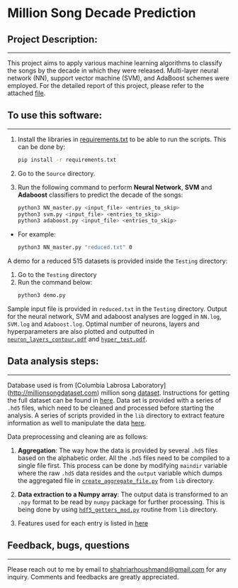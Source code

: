 # Million Song Decade Prediction

## Project Description:
------------------------------------
This project aims to apply various machine learning algorithms to classify the songs by the decade in which they were released. Multi-layer neural network (NN), support vector machine (SVM), and AdaBoost schemes were employed. For the detailed report of this project, please refer to the attached [file](report/report.pdf). 

## To use this software:
------------------------------------
1. Install the libraries in [requirements.txt](requirements.txt) to be able to run the scripts. This can be done by: 
    ```bash
    pip install -r requirements.txt 
    ```  
2. Go to the `Source` directory.
3. Run the following command to perform **Neural Network**, **SVM** and **Adaboost** classifiers to predict the decade of the songs:

    ```bash
	python3 NN_master.py <input_file> <entries_to_skip> 
    python3 svm.py <input_file> <entries_to_skip> 
    python3 adaboost.py <input_file> <entries_to_skip> 
    ```  

* For example:

    ```bash
	python3 NN_master.py "reduced.txt" 0
    ```  

A demo for a reduced 515 datasets is provided inside the `Testing` directory: 

1. Go to the `Testing` directory
2. Run the command below:
    ```bash
	python3 demo.py
    ```  

Sample input file is provided in `reduced.txt` in the `Testing` directory. Output for the neural network, SVM and adaboost analyses are logged in `NN.log`, `SVM.log` and `Adaboost.log`. Optimal number of neurons, layers and hyperparameters are also plotted and outputted in [`neuron_layers_contour.pdf`](test/neuron_layers_contour.pdf) and [`hyper_test.pdf`](test/hyper_test.pdf). 

## Data analysis steps:
------------------------------------
Database used is from [Columbia Labrosa Laboratory] (http://millionsongdataset.com) million song [dataset](https://archive.ics.uci.edu/ml/datasets/yearpredictionmsd). Instructions for getting the full dataset can be found in [here](https://labrosa.ee.columbia.edu/millionsong/pages/getting-dataset). Data set is provided with a series of `.hd5` files, which need to be cleaned and processed before starting the analysis. A series of scripts provided in the `lib` directory to extract feature information as well to manipulate the data [here](lib/). 

Data preprocessing and cleaning are as follows: 
1. **Aggregation**: The way how the data is provided by several `.hd5` files based on the alphabetic order. All the `.hd5` files need to be compiled to a single file first.  This process can be done by modifying `maindir` variable where the raw `.hd5` data resides and the `output` variable which dumps the aggregated file in [`create_aggregate_file.py`](lib/hd5_aggregation/create_aggregate_file.py) from `lib` directory. 

2. **Data extraction to a Numpy array**: The output data is transformed to an `.npy` format to be read by `numpy` package for further processing. This is being done by using [`hdf5_getters_mod.py`](lib/hd5_aggregation/hdf5_getters_mod.py) routine from `lib` directory. 

3. Features used for each entry is listed in [here](features.md)


## Feedback, bugs, questions 
-------------------------------
Please reach out to me by email to shahriarhoushmand@gmail.com for any inquiry. Comments and feedbacks are greatly appreciated. 

